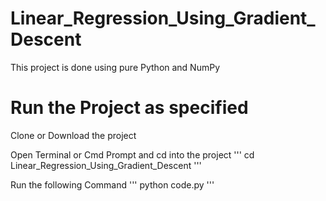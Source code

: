 # Linear_Regression_Using_Gradient_Descent

This project is done using pure Python and NumPy

# Run the Project as specified

Clone or Download the project

Open Terminal or Cmd Prompt and cd into the project
'''
cd Linear_Regression_Using_Gradient_Descent
'''

Run the following Command
'''
python code.py
'''
